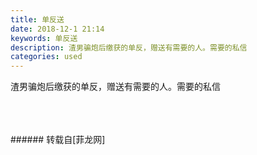 ```yaml
---
title: 单反送
date: 2018-12-1 21:14
keywords: 单反送
description: 渣男骗炮后缴获的单反，赠送有需要的人。需要的私信
categories: used
---
```

<td class="t_f" id="postmessage_2390476">

渣男骗炮后缴获的单反，赠送有需要的人。需要的私信<br/>
<br/>
<img alt="" border="0" class="zoom" data-cf-modified-9c5929366ec6e557f9e0a9d8-="" file="http://www.flw.ph/data/appbyme/upload/image/201812/01/7iPJLGXTIxFC.jpg" id="aimg_Z7I8i" lazyloadthumb="1" onclick="" onmouseover="" src="http://www.flw.ph/data/appbyme/upload/image/201812/01/7iPJLGXTIxFC.jpg"/><br/>
<br/>
<img alt="" border="0" class="zoom" data-cf-modified-9c5929366ec6e557f9e0a9d8-="" file="http://www.flw.ph/data/appbyme/upload/image/201812/01/3mwYurnZS0fp.jpg" id="aimg_G3s1Y" lazyloadthumb="1" onclick="" onmouseover="" src="http://www.flw.ph/data/appbyme/upload/image/201812/01/3mwYurnZS0fp.jpg"/><br/>
<br/>
</td>
###### 转载自[菲龙网]